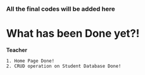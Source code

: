 <h3> All the final codes will be added here </h3> 

# What has been Done yet?!

**Teacher** 

    1. Home Page Done!
    2. CRUD operation on Student Database Done!
